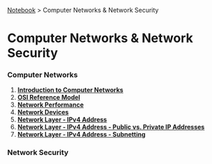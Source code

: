 <a href="../">Notebook</a> > Computer Networks & Network Security

# Computer Networks & Network Security



### Computer Networks

1. **<a href="./introduction-to-computer-networks">Introduction to Computer Networks</a>**
2. **<a href="./osi-reference-model">OSI Reference Model</a>**
3. **<a href="./network-performance">Network Performance</a>**
4. **<a href="./network-devices">Network Devices</a>**
5. **<a href="./network-layer-ipv4-address">Network Layer - IPv4 Address</a>**
6. **<a href="./network-layer-ipv4-address-public-vs-private-ip-addresses">Network Layer - IPv4 Address - Public vs. Private IP Addresses</a>**
7. **<a href="./network-layer-ipv4-address-subnetting">Network Layer - IPv4 Address - Subnetting</a>**



### Network Security

